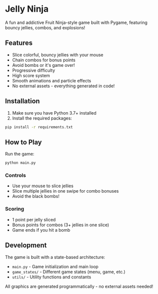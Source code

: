 # Jelly Ninja

A fun and addictive Fruit Ninja-style game built with Pygame, featuring bouncy jellies, combos, and explosions!

## Features

- Slice colorful, bouncy jellies with your mouse
- Chain combos for bonus points
- Avoid bombs or it's game over!
- Progressive difficulty
- High score system
- Smooth animations and particle effects
- No external assets - everything generated in code!

## Installation

1. Make sure you have Python 3.7+ installed
2. Install the required packages:
```bash
pip install -r requirements.txt
```

## How to Play

Run the game:
```bash
python main.py
```

### Controls
- Use your mouse to slice jellies
- Slice multiple jellies in one swipe for combo bonuses
- Avoid the black bombs!

### Scoring
- 1 point per jelly sliced
- Bonus points for combos (3+ jellies in one slice)
- Game ends if you hit a bomb

## Development

The game is built with a state-based architecture:
- `main.py` - Game initialization and main loop
- `game_states/` - Different game states (menu, game, etc.)
- `utils/` - Utility functions and constants

All graphics are generated programmatically - no external assets needed! 